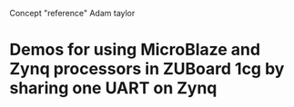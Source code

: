 Concept "reference" Adam taylor

# Demos for using MicroBlaze and Zynq processors in ZUBoard 1cg by sharing one UART on Zynq


 
